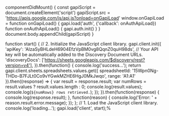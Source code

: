 componentDidMount() {
	const gapiScript = document.createElement('script')
	gapiScript.src = 'https://apis.google.com/js/api.js?onload=onGapiLoad'
	window.onGapiLoad = function onGapiLoad() {
		gapi.load('auth', {'callback': onAuthApiLoad})
		function onAuthApiLoad() {
			gapi.auth.init()
		}
	}
	document.body.appendChild(gapiScript)
}

function start() {
// 2. Initialize the JavaScript client library.
gapi.client.init({
    'apiKey': 'AIzaSyBHLdeH6904EfzVpBM0vg8QqnZ0quH98ds',
    // Your API key will be automatically added to the Discovery Document URLs.
    'discoveryDocs': ['https://sheets.googleapis.com/$discovery/rest?version=v4'],
}).then(function() {
    console.log('success...');
    return gapi.client.sheets.spreadsheets.values.get({
        spreadsheetId: '15Wpn0Ng-THDo-B7FJLt0Co9vYGwkMZHE6HgJ0MkJwqo',
        range: 'A1:A1'
    }).then((response) => {
        var result = response.result;
        var numRows = result.values ? result.values.length : 0;
        console.log(result.values);
        console.log(`${numRows} rows retrieved.`);
    });
}).then(function(response) {
    console.log(response.result);
}, function(reason) {
    console.log('Error: ' + reason.result.error.message);
});
};
// 1. Load the JavaScript client library.
console.log('loading...');
gapi.load('client', start);%                              